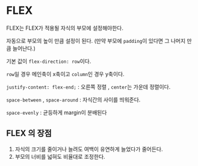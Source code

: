 # FLEX

FLEX는 FLEX가 적용될 자식의 부모에 설정해야한다.

자동으로 부모의 높이 만큼 설정이 된다. (만약 부모에 `padding`이 있다면 그 나머지 만큼 늘어난다.)

기본 값이 `flex-direction: row`이다. 

`row`일 경우 메인축이 x축이고 `column`인 경우 y축이다.

`justify-content: flex-end;` : 오른쪽 정렬 , `center`는 가운데 정렬이다.

`space-between` , `space-around` : 자식간의 사이를 띄워준다. 

`space-evenly` : 균등하게 margin이 분배된다

## FLEX 의 장점

1. 자식의 크기를 줄이거나 늘려도 여백이 유연하게 늘었다가 줄어든다.
1. 부모의 너비를 넓혀도 비율대로 조정한다.
